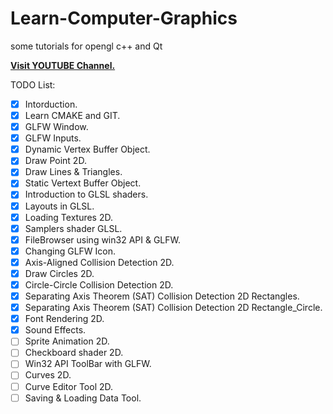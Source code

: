 # Learn-Computer-Graphics
some tutorials for opengl c++ and Qt

[**Visit YOUTUBE Channel.**](https://www.youtube.com/playlist?list=PLpj3stwSVSaphSt33SHbQbEnaejAtlYxs)<br>

TODO List:
- [x] Intorduction.
- [x] Learn CMAKE and GIT.
- [x] GLFW Window.
- [x] GLFW Inputs.
- [x] Dynamic Vertex Buffer Object.
- [x] Draw Point 2D.
- [x] Draw Lines & Triangles.
- [x] Static Vertext Buffer Object.
- [x] Introduction to GLSL shaders.
- [x] Layouts in GLSL.
- [x] Loading Textures 2D.
- [x] Samplers shader GLSL.
- [x] FileBrowser using win32 API & GLFW.
- [x] Changing GLFW Icon.
- [x] Axis-Aligned Collision Detection 2D.
- [x] Draw Circles 2D.
- [x] Circle-Circle Collision Detection 2D.
- [x] Separating Axis Theorem (SAT) Collision Detection 2D Rectangles.
- [x] Separating Axis Theorem (SAT) Collision Detection 2D Rectangle_Circle.
- [x] Font Rendering 2D.
- [x] Sound Effects.
- [ ] Sprite Animation 2D.
- [ ] Checkboard shader 2D.
- [ ] Win32 API ToolBar with GLFW.
- [ ] Curves 2D.
- [ ] Curve Editor Tool 2D.
- [ ] Saving & Loading Data Tool.
